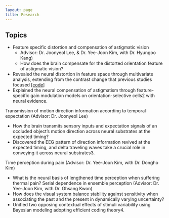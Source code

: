 ```yaml
---
layout: page
title: Research
---
```

## Topics

- Feature specific distortion and compensation of astigmatic vision 
  - Advisor: Dr. Joonyeol Lee, & Dr. Yee-Joon Kim, with Dr. Hyungoo Kang)
  -	How does the brain compensate for the distorted orientation feature of astigmatic vision?
 -	Revealed the neural distortion in feature space through multivariate analysis, extending from the contrast change that previous studies focused [[code]](https://semoconlab.com/codes/)
-	Explained the neural compensation of astigmatism through feature-specific gain modulation models on orientation-selective cells2 with neural evidence.

Transmission of motion direction information according to temporal expectation
(Advisor: Dr. Joonyeol Lee)
-	How the brain transmits sensory inputs and expectation signals of an occluded object’s motion direction across neural substrates at the expected timing? 
-	Discovered the EEG pattern of direction information revived at the expected timing, and delta traveling waves take a crucial role in conveying it across neural substrates3. 

Time perception during pain (Advisor: Dr. Yee-Joon Kim, with Dr. Dongho Kim)
-	What is the neural basis of lengthened time perception when suffering thermal pain?
Serial dependence in ensemble perception (Advisor: Dr. Yee-Joon Kim, with Dr. Ohsang Kwon)
-	How does the visual system balance stability against sensitivity when associating the past and the present in dynamically varying uncertainty?
-	Unified two opposing contextual effects of stimuli variability using Bayesian modeling adopting efficient coding theory4.

